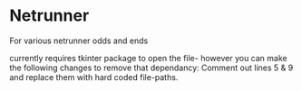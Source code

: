 # Netrunner
For various netrunner odds and ends

currently requires tkinter package to open the file- however you can make the following changes to remove that dependancy:
  Comment out lines 5 & 9 and replace them with hard coded file-paths.
